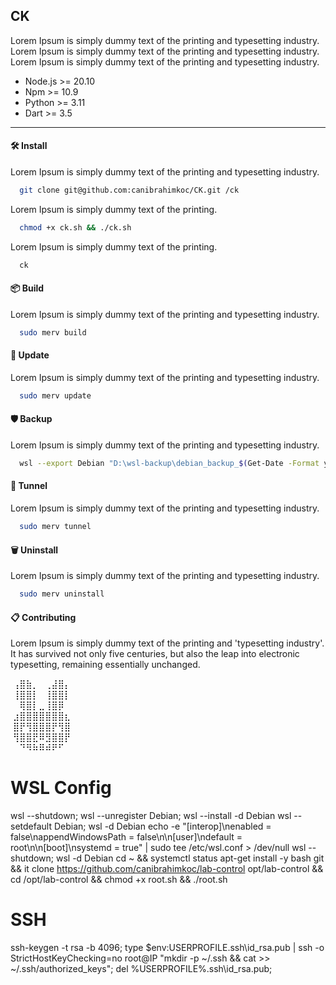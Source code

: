 ## CK

Lorem Ipsum is simply dummy text of the printing and typesetting industry. Lorem Ipsum is simply dummy text of the printing and typesetting industry. Lorem Ipsum is simply dummy text of the printing and typesetting industry.

- Node.js >= 20.10
- Npm >= 10.9
- Python >= 3.11
- Dart >= 3.5

<hr>

#### 🛠️ Install

Lorem Ipsum is simply dummy text of the printing and typesetting industry.

```bash
  git clone git@github.com:canibrahimkoc/CK.git /ck
```

Lorem Ipsum is simply dummy text of the printing.

```bash
  chmod +x ck.sh && ./ck.sh
```

Lorem Ipsum is simply dummy text of the printing.

```bash
  ck
```

#### 📦 Build

Lorem Ipsum is simply dummy text of the printing and typesetting industry.

```bash
  sudo merv build
```

#### 🔄 Update

Lorem Ipsum is simply dummy text of the printing and typesetting industry.

```bash
  sudo merv update
```

#### 🛡️ Backup

Lorem Ipsum is simply dummy text of the printing and typesetting industry.

```bash
  wsl --export Debian "D:\wsl-backup\debian_backup_$(Get-Date -Format yyyyMMdd).tar"
```

#### 🔑 Tunnel

Lorem Ipsum is simply dummy text of the printing and typesetting industry.

```bash
  sudo merv tunnel
```

#### 🗑️ Uninstall

Lorem Ipsum is simply dummy text of the printing and typesetting industry.

```bash
  sudo merv uninstall
```

#### 📋 Contributing

Lorem Ipsum is simply dummy text of the printing and 'typesetting industry'. It has survived not only five centuries, but also the leap into electronic typesetting, remaining essentially unchanged.
 
&nbsp;⢠⣿⣷⡀⠀⢀⣼⣿⡄  </br>
&nbsp;⢸⣿⣿⡇⠀⢸⣿⣿⡇  </br>
&nbsp;⠀⢿⣿⡇⣀⢸⣿⡿⠀  </br>
&nbsp;⣰⣿⣿⣿⣿⣿⣿⣿⣆  </br>
&nbsp;⣿⡟⢻⣿⣿⣿⡟⢻⣿  </br>
&nbsp;⢻⣿⣿⣟⠿⣻⣿⣿⡟  </br>
&nbsp;⠀⠙⠻⠷⠿⠾⠟⠋


# WSL Config
wsl --shutdown; wsl --unregister Debian; wsl --install -d Debian
wsl --setdefault Debian; wsl -d Debian
echo -e "[interop]\nenabled = false\nappendWindowsPath = false\n\n[user]\ndefault = root\n\n[boot]\nsystemd = true" | sudo tee /etc/wsl.conf > /dev/null
wsl --shutdown; wsl -d Debian
cd ~ && systemctl status
apt-get install -y bash git && it clone https://github.com/canibrahimkoc/lab-control opt/lab-control && cd /opt/lab-control && chmod +x root.sh && ./root.sh

# SSH
ssh-keygen -t rsa -b 4096; type $env:USERPROFILE\.ssh\id_rsa.pub | ssh -o StrictHostKeyChecking=no root@IP "mkdir -p ~/.ssh && cat >> ~/.ssh/authorized_keys"; del %USERPROFILE%\.ssh\id_rsa.pub;
